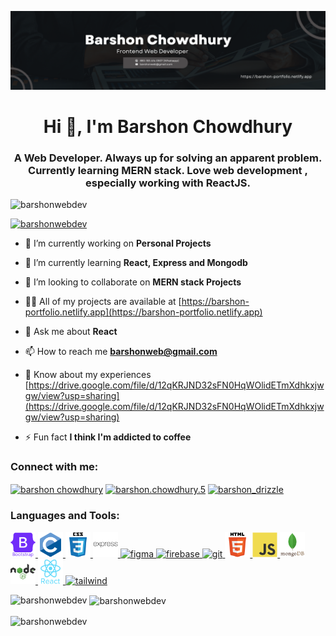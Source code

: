 ![Header](./header.png)

<h1 align="center">Hi 👋, I'm Barshon Chowdhury</h1>
<h3 align="center">A Web Developer. Always up for solving an apparent problem. Currently learning MERN stack. Love web development , especially working with ReactJS.</h3>

<p align="left"> <img src="https://komarev.com/ghpvc/?username=barshonwebdev&label=Profile%20views&color=0e75b6&style=flat" alt="barshonwebdev" /> </p>

<p align="left"> <a href="https://github.com/ryo-ma/github-profile-trophy"><img src="https://github-profile-trophy.vercel.app/?username=barshonwebdev" alt="barshonwebdev" /></a> </p>

- 🔭 I’m currently working on **Personal Projects**

- 🌱 I’m currently learning **React, Express and Mongodb**

- 👯 I’m looking to collaborate on **MERN stack Projects**

- 👨‍💻 All of my projects are available at [https://barshon-portfolio.netlify.app](https://barshon-portfolio.netlify.app)

- 💬 Ask me about **React**

- 📫 How to reach me **barshonweb@gmail.com**

- 📄 Know about my experiences [https://drive.google.com/file/d/12qKRJND32sFN0HqWOlidETmXdhkxjwgw/view?usp=sharing](https://drive.google.com/file/d/12qKRJND32sFN0HqWOlidETmXdhkxjwgw/view?usp=sharing)

- ⚡ Fun fact **I think I'm addicted to coffee**

<h3 align="left">Connect with me:</h3>
<p align="left">
<a href="https://linkedin.com/in/barshon chowdhury" target="blank"><img align="center" src="https://raw.githubusercontent.com/rahuldkjain/github-profile-readme-generator/master/src/images/icons/Social/linked-in-alt.svg" alt="barshon chowdhury" height="30" width="40" /></a>
<a href="https://fb.com/barshon.chowdhury.5" target="blank"><img align="center" src="https://raw.githubusercontent.com/rahuldkjain/github-profile-readme-generator/master/src/images/icons/Social/facebook.svg" alt="barshon.chowdhury.5" height="30" width="40" /></a>
<a href="https://instagram.com/barshon_drizzle" target="blank"><img align="center" src="https://raw.githubusercontent.com/rahuldkjain/github-profile-readme-generator/master/src/images/icons/Social/instagram.svg" alt="barshon_drizzle" height="30" width="40" /></a>
</p>

<h3 align="left">Languages and Tools:</h3>
<p align="left"> <a href="https://getbootstrap.com" target="_blank" rel="noreferrer"> <img src="https://raw.githubusercontent.com/devicons/devicon/master/icons/bootstrap/bootstrap-plain-wordmark.svg" alt="bootstrap" width="40" height="40"/> </a> <a href="https://www.cprogramming.com/" target="_blank" rel="noreferrer"> <img src="https://raw.githubusercontent.com/devicons/devicon/master/icons/c/c-original.svg" alt="c" width="40" height="40"/> </a> <a href="https://www.w3schools.com/css/" target="_blank" rel="noreferrer"> <img src="https://raw.githubusercontent.com/devicons/devicon/master/icons/css3/css3-original-wordmark.svg" alt="css3" width="40" height="40"/> </a> <a href="https://expressjs.com" target="_blank" rel="noreferrer"> <img src="https://raw.githubusercontent.com/devicons/devicon/master/icons/express/express-original-wordmark.svg" alt="express" width="40" height="40"/> </a> <a href="https://www.figma.com/" target="_blank" rel="noreferrer"> <img src="https://www.vectorlogo.zone/logos/figma/figma-icon.svg" alt="figma" width="40" height="40"/> </a> <a href="https://firebase.google.com/" target="_blank" rel="noreferrer"> <img src="https://www.vectorlogo.zone/logos/firebase/firebase-icon.svg" alt="firebase" width="40" height="40"/> </a> <a href="https://git-scm.com/" target="_blank" rel="noreferrer"> <img src="https://www.vectorlogo.zone/logos/git-scm/git-scm-icon.svg" alt="git" width="40" height="40"/> </a> <a href="https://www.w3.org/html/" target="_blank" rel="noreferrer"> <img src="https://raw.githubusercontent.com/devicons/devicon/master/icons/html5/html5-original-wordmark.svg" alt="html5" width="40" height="40"/> </a> <a href="https://developer.mozilla.org/en-US/docs/Web/JavaScript" target="_blank" rel="noreferrer"> <img src="https://raw.githubusercontent.com/devicons/devicon/master/icons/javascript/javascript-original.svg" alt="javascript" width="40" height="40"/> </a> <a href="https://www.mongodb.com/" target="_blank" rel="noreferrer"> <img src="https://raw.githubusercontent.com/devicons/devicon/master/icons/mongodb/mongodb-original-wordmark.svg" alt="mongodb" width="40" height="40"/> </a> <a href="https://nodejs.org" target="_blank" rel="noreferrer"> <img src="https://raw.githubusercontent.com/devicons/devicon/master/icons/nodejs/nodejs-original-wordmark.svg" alt="nodejs" width="40" height="40"/> </a> <a href="https://reactjs.org/" target="_blank" rel="noreferrer"> <img src="https://raw.githubusercontent.com/devicons/devicon/master/icons/react/react-original-wordmark.svg" alt="react" width="40" height="40"/> </a> <a href="https://tailwindcss.com/" target="_blank" rel="noreferrer"> <img src="https://www.vectorlogo.zone/logos/tailwindcss/tailwindcss-icon.svg" alt="tailwind" width="40" height="40"/> </a> </p>

<p><img align="left" src="https://github-readme-stats.vercel.app/api/top-langs?username=barshonwebdev&show_icons=true&locale=en&layout=compact" alt="barshonwebdev" /></p>

<p>&nbsp;<img align="center" src="https://github-readme-stats.vercel.app/api?username=barshonwebdev&show_icons=true&locale=en" alt="barshonwebdev" /></p>

<p><img align="center" src="https://github-readme-streak-stats.herokuapp.com/?user=barshonwebdev&" alt="barshonwebdev" /></p>


